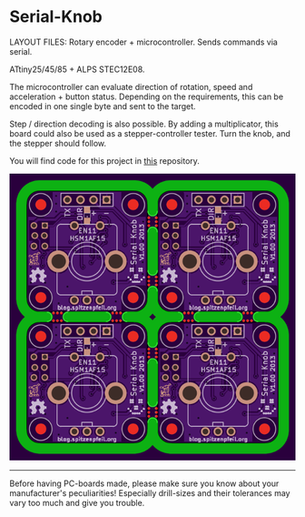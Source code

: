 
Serial-Knob
===========

LAYOUT FILES: Rotary encoder + microcontroller. Sends commands via serial.

ATtiny25/45/85 + ALPS STEC12E08.

The microcontroller can evaluate direction of rotation, speed and acceleration + button status.
Depending on the requirements, this can be encoded in one single byte and sent to the target.

Step / direction decoding is also possible. By adding a multiplicator, this board could also
be used as a stepper-controller tester. Turn the knob, and the stepper should follow.

You will find code for this project in [this](https://github.com/madworm/ATtiny_projects/tree/master/85/Serial-Knob) repository.

[![Serial-Knob panel](/gerber_files__4x4/PNGs/Serial-Knob__front_purple.png)](/gerber_files__4x4/PNGs/Serial-Knob__front_purple.png)

---

Before having PC-boards made, please make sure you know about your manufacturer's peculiarities!
Especially drill-sizes and their tolerances may vary too much and give you trouble.

